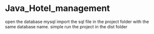 # Java_Hotel_management

open the database mysql
import the sql file in the project folder with the same database name.
simple run the project in the dist folder
